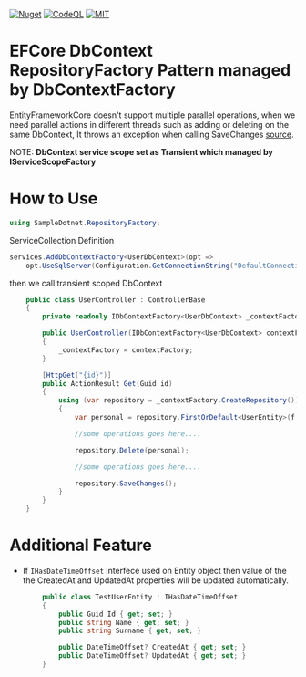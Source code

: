 [![Nuget](https://img.shields.io/badge/package-SampleDotnet.RepositoryFactory-brightgreen.svg?maxAge=259200)](https://www.nuget.org/packages/SampleDotnet.RepositoryFactory)
[![CodeQL](https://github.com/msx752/SampleDotnet.RepositoryFactory/actions/workflows/codeql.yml/badge.svg?branch=main)](https://github.com/msx752/SampleDotnet.RepositoryFactory/actions/workflows/codeql.yml)
[![MIT](https://img.shields.io/badge/License-MIT-blue.svg?maxAge=259200)](https://github.com/msx752/SampleDotnet.RepositoryFactory/blob/master/LICENSE.md)

# EFCore DbContext RepositoryFactory Pattern managed by DbContextFactory
EntityFrameworkCore doesn't support multiple parallel operations, when we need parallel actions in different threads such as adding or deleting on the same DbContext, It throws an exception when calling SaveChanges [source](https://learn.microsoft.com/en-us/ef/core/dbcontext-configuration/#avoiding-dbcontext-threading-issues).

NOTE: **DbContext service scope set as Transient which managed by IServiceScopeFactory**

# How to Use
``` c#
using SampleDotnet.RepositoryFactory;
```
ServiceCollection Definition
``` c#
services.AddDbContextFactory<UserDbContext>(opt =>
    opt.UseSqlServer(Configuration.GetConnectionString("DefaultConnection")));
```
then we call transient scoped DbContext
``` c#
    public class UserController : ControllerBase
    {
        private readonly IDbContextFactory<UserDbContext> _contextFactory;

        public UserController(IDbContextFactory<UserDbContext> contextFactory)
        {
            _contextFactory = contextFactory;
        }

        [HttpGet("{id}")]
        public ActionResult Get(Guid id)
        {
            using (var repository = _contextFactory.CreateRepository())
            {
                var personal = repository.FirstOrDefault<UserEntity>(f => f.Id == id);

                //some operations goes here....

                repository.Delete(personal);

                //some operations goes here....

                repository.SaveChanges();
            }
        }
    }
```

# Additional Feature
- If `IHasDateTimeOffset` interfece used on Entity object then value of the the CreatedAt and UpdatedAt properties will be updated automatically.
``` c#
        public class TestUserEntity : IHasDateTimeOffset
        {
            public Guid Id { get; set; }
            public string Name { get; set; }
            public string Surname { get; set; }

            public DateTimeOffset? CreatedAt { get; set; }
            public DateTimeOffset? UpdatedAt { get; set; }
        }
```

